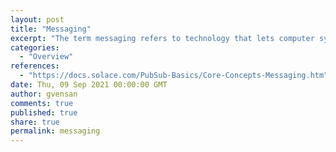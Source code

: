 ```yaml
---
layout: post
title: "Messaging"
excerpt: "The term messaging refers to technology that lets computer systems share information without requiring either direct connections or awareness of each other's location. Messaging is also sometimes known as message-oriented middleware, or simply middleware<br/><br/>Messaging is analogous to postal and shipping services. Just as you would hand your letters or packages to a carrier and trust that they will get to where you want them to go, so it is with messaging—your applications hand off information to a messaging system that routes it to whatever other applications you’ve said you want it to get to.<br/><br/>At its most basic, messaging consists of the following:<br/>- publisher: the entity that sends or publishes the message (also called a producer<br/>- message: what the publisher wants to say to the subscriber. Messages often contain events, but can also carry queries, commands, and other information.<br/>- subscriber: the ultimate receiver of the message (also called a consumer)"
categories:
  - "Overview"
references:
  - "https://docs.solace.com/PubSub-Basics/Core-Concepts-Messaging.htm"
date: Thu, 09 Sep 2021 00:00:00 GMT
author: gvensan
comments: true
published: true
share: true
permalink: messaging
---
```

